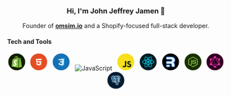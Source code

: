 <!--Name-->

<h3 align="center">
    <strong>Hi, I'm John Jeffrey Jamen 👋</strong>
</h3>

<p align="center">
    Founder of <a href="https://omsim.io"><b>omsim.io</b></a> and a Shopify-focused full-stack developer.
</p>


<!--Tech Stack-->

#### Tech and Tools

<p align="center">
<img src="assets/shopify.png" alt="Shopify" width="40"/> &nbsp;
<img src="assets/html.png" alt="JavaScript" width="40"/> &nbsp;
<img src="assets/css.png" alt="JavaScript" width="40"/> &nbsp;
<img src="assets/tailwind.png" alt="JavaScript" width="40"/> &nbsp;
<img src="assets/javascript.png" alt="JavaScript" width="40"/> &nbsp;
<img src="assets/react-js.png" alt="JavaScript" width="40"/> &nbsp;
<img src="assets/remix.png" alt="JavaScript" width="40"/> &nbsp;
<img src="assets/node-js.png" alt="JavaScript" width="40"/> &nbsp;
<img src="assets/graphQL.png" alt="JavaScript" width="40"/> &nbsp;
<img src="assets/postgreSQL.png" alt="JavaScript" width="40"/> &nbsp;
</p>